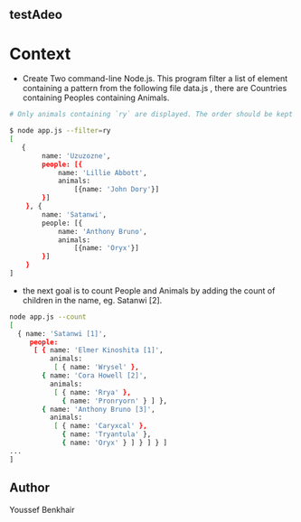 ## testAdeo

# Context

- Create Two command-line Node.js. This program filter a list of element containing a pattern from the following file data.js , there are Countries containing Peoples containing Animals.
```sh
# Only animals containing `ry` are displayed. The order should be kept intact

$ node app.js --filter=ry
[
   {
        name: 'Uzuzozne',
        people: [{
            name: 'Lillie Abbott',
            animals:
                [{name: 'John Dory'}]
        }]
    }, {
        name: 'Satanwi',
        people: [{
            name: 'Anthony Bruno',
            animals:
                [{name: 'Oryx'}]
        }]
    }
]
```
- the next goal is to count People and Animals by adding the count of children in the name, eg. Satanwi [2].

```sh
node app.js --count
[
  { name: 'Satanwi [1]',
     people:
      [ { name: 'Elmer Kinoshita [1]',
          animals:
           [ { name: 'Wrysel' },
        { name: 'Cora Howell [2]',
          animals:
           [ { name: 'Rrya' },
             { name: 'Pronryorn' } ] },
        { name: 'Anthony Bruno [3]',
          animals:
           [ { name: 'Caryxcal' },
             { name: 'Tryantula' },
             { name: 'Oryx' } ] } ] } ]
...
]
```

## Author

Youssef Benkhair
